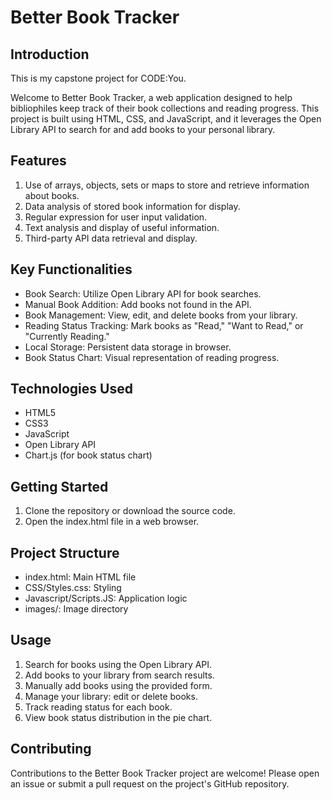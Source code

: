 # Better Book Tracker

## Introduction

This is my capstone project for CODE:You.

Welcome to Better Book Tracker, a web application designed to help bibliophiles keep track of their book collections and reading progress. This project is built using HTML, CSS, and JavaScript, and it leverages the Open Library API to search for and add books to your personal library.

## Features

1. Use of arrays, objects, sets or maps to store and retrieve information about books.
2. Data analysis of stored book information for display.
3. Regular expression for user input validation.
4. Text analysis and display of useful information.
5. Third-party API data retrieval and display.

## Key Functionalities

- Book Search: Utilize Open Library API for book searches.
- Manual Book Addition: Add books not found in the API.
- Book Management: View, edit, and delete books from your library.
- Reading Status Tracking: Mark books as "Read," "Want to Read," or "Currently Reading."
- Local Storage: Persistent data storage in browser.
- Book Status Chart: Visual representation of reading progress.

## Technologies Used

- HTML5
- CSS3
- JavaScript
- Open Library API
- Chart.js (for book status chart)

## Getting Started

1. Clone the repository or download the source code.
2. Open the index.html file in a web browser.

## Project Structure

- index.html: Main HTML file
- CSS/Styles.css: Styling
- Javascript/Scripts.JS: Application logic
- images/: Image directory

## Usage

1. Search for books using the Open Library API.
2. Add books to your library from search results.
3. Manually add books using the provided form.
4. Manage your library: edit or delete books.
5. Track reading status for each book.
6. View book status distribution in the pie chart.

## Contributing

Contributions to the Better Book Tracker project are welcome! Please open an issue or submit a pull request on the project's GitHub repository.

